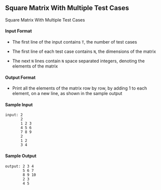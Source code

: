 ## **Square Matrix With Multiple Test Cases**

Square Matrix With Multiple Test Cases

#### **Input Format**

- The first line of the input contains `T`, the number of test cases

- The first line of each test case contains `N`, the dimensions of the matrix

- The next `N` lines contain `N` space separated integers, denoting the elements of the matrix

#### **Output Format**

- Print all the elements of the matrix row by row, by adding 1 to each element, on a new line, as shown in the sample output

#### **Sample Input**
    input: 2
           2
           1 2 3
           4 5 6
           7 8 9
           2 
           1 2
           3 4  

#### **Sample Output**
    output: 2 3 4
            5 6 7
            8 9 10
            2 3 
            4 5

